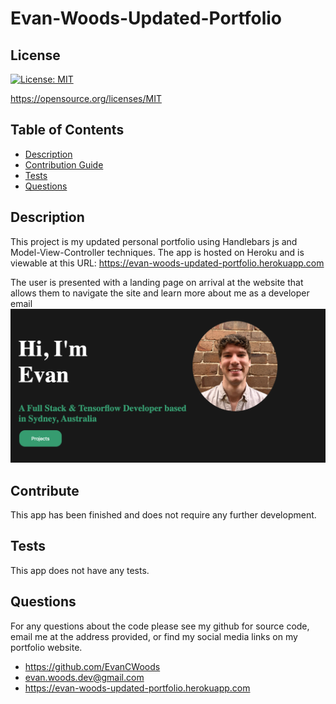 # Evan-Woods-Updated-Portfolio

## License

[![License: MIT](https://img.shields.io/badge/License-MIT-yellow.svg)](https://opensource.org/licenses/MIT)

https://opensource.org/licenses/MIT



## Table of Contents
* [Description](#description) 
* [Contribution Guide](#contribute)
* [Tests](#tests)
* [Questions](#questions)


## Description
This project is my updated personal portfolio using Handlebars js and Model-View-Controller techniques. The app is hosted on Heroku and is viewable at this URL: https://evan-woods-updated-portfolio.herokuapp.com 

The user is presented with a landing page on arrival at the website that allows them to navigate the site and learn more about me as a developer email
![Landing page](./Assets/landing.png)


## Contribute
This app has been finished and does not require any further development.


## Tests
This app does not have any tests.


## Questions
For any questions about the code please see my github for source code, email me at the address provided, or find my social media links on my portfolio website. 
* https://github.com/EvanCWoods
* evan.woods.dev@gmail.com
* https://evan-woods-updated-portfolio.herokuapp.com